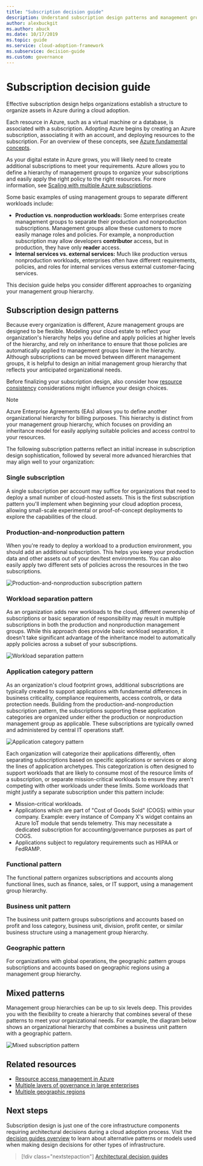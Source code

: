 ```yaml
---
title: "Subscription decision guide"
description: Understand subscription design patterns and management groups as a core service for organizing assets during Azure migrations.
author: alexbuckgit
ms.author: abuck
ms.date: 10/17/2019
ms.topic: guide
ms.service: cloud-adoption-framework
ms.subservice: decision-guide
ms.custom: governance
---
```


# Subscription decision guide

Effective subscription design helps organizations establish a structure to organize assets in Azure during a cloud adoption.

Each resource in Azure, such as a virtual machine or a database, is associated with a subscription. Adopting Azure begins by creating an Azure subscription, associating it with an account, and deploying resources to the subscription. For an overview of these concepts, see [Azure fundamental concepts](../../ready/considerations/fundamental-concepts.md).

As your digital estate in Azure grows, you will likely need to create additional subscriptions to meet your requirements. Azure allows you to define a hierarchy of management groups to organize your subscriptions and easily apply the right policy to the right resources. For more information, see [Scaling with multiple Azure subscriptions](../../ready/azure-best-practices/scaling-subscriptions.md).

Some basic examples of using management groups to separate different workloads include:

- **Production vs. nonproduction workloads:** Some enterprises create management groups to separate their production and nonproduction subscriptions. Management groups allow these customers to more easily manage roles and policies. For example, a nonproduction subscription may allow developers **contributor** access, but in production, they have only **reader** access.
- **Internal services vs. external services:** Much like production versus nonproduction workloads, enterprises often have different requirements, policies, and roles for internal services versus external customer-facing services.

This decision guide helps you consider different approaches to organizing your management group hierarchy.

## Subscription design patterns

Because every organization is different, Azure management groups are designed to be flexible. Modeling your cloud estate to reflect your organization's hierarchy helps you define and apply policies at higher levels of the hierarchy, and rely on inheritance to ensure that those policies are automatically applied to management groups lower in the hierarchy. Although subscriptions can be moved between different management groups, it is helpful to design an initial management group hierarchy that reflects your anticipated organizational needs.

Before finalizing your subscription design, also consider how [resource consistency](../resource-consistency/index.md) considerations might influence your design choices.

> [!NOTE]
> Azure Enterprise Agreements (EAs) allows you to define another organizational hierarchy for billing purposes. This hierarchy is distinct from your management group hierarchy, which focuses on providing an inheritance model for easily applying suitable policies and access control to your resources.

The following subscription patterns reflect an initial increase in subscription design sophistication, followed by several more advanced hierarchies that may align well to your organization:

### Single subscription

A single subscription per account may suffice for organizations that need to deploy a small number of cloud-hosted assets. This is the first subscription pattern you'll implement when beginning your cloud adoption process, allowing small-scale experimental or proof-of-concept deployments to explore the capabilities of the cloud.

### Production-and-nonproduction pattern

When you're ready to deploy a workload to a production environment, you should add an additional subscription. This helps you keep your production data and other assets out of your dev/test environments. You can also easily apply two different sets of policies across the resources in the two subscriptions.

![Production-and-nonproduction subscription pattern](../../_images/ready/basic-subscription-model.png)

### Workload separation pattern

As an organization adds new workloads to the cloud, different ownership of subscriptions or basic separation of responsibility may result in multiple subscriptions in both the production and nonproduction management groups. While this approach does provide basic workload separation, it doesn't take significant advantage of the inheritance model to automatically apply policies across a subset of your subscriptions.

![Workload separation pattern](../../_images/ready/management-group-hierarchy.png)

### Application category pattern

As an organization's cloud footprint grows, additional subscriptions are typically created to support applications with fundamental differences in business criticality, compliance requirements, access controls, or data protection needs. Building from the production-and-nonproduction subscription pattern, the subscriptions supporting these application categories are organized under either the production or nonproduction management group as applicable. These subscriptions are typically owned and administered by central IT operations staff.

![Application category pattern](../../_images/infra-subscriptions/application.png)

Each organization will categorize their applications differently, often separating subscriptions based on specific applications or services or along the lines of application archetypes. This categorization is often designed to support workloads that are likely to consume most of the resource limits of a subscription, or separate mission-critical workloads to ensure they aren't competing with other workloads under these limits. Some workloads that might justify a separate subscription under this pattern include:

- Mission-critical workloads.
- Applications which are part of "Cost of Goods Sold" (COGS) within your company. Example: every instance of Company X's widget contains an Azure IoT module that sends telemetry. This may necessitate a dedicated subscription for accounting/governance purposes as part of COGS.
- Applications subject to regulatory requirements such as HIPAA or FedRAMP.

### Functional pattern

The functional pattern organizes subscriptions and accounts along functional lines, such as finance, sales, or IT support, using a management group hierarchy.

### Business unit pattern

The business unit pattern groups subscriptions and accounts based on profit and loss category, business unit, division, profit center, or similar business structure using a management group hierarchy.

### Geographic pattern

For organizations with global operations, the geographic pattern groups subscriptions and accounts based on geographic regions using a management group hierarchy.

## Mixed patterns

Management group hierarchies can be up to six levels deep. This provides you with the flexibility to create a hierarchy that combines several of these patterns to meet your organizational needs. For example, the diagram below shows an organizational hierarchy that combines a business unit pattern with a geographic pattern.

![Mixed subscription pattern](../../_images/infra-subscriptions/mixed.png)

## Related resources

- [Resource access management in Azure](../../govern/resource-consistency/resource-access-management.md)
- [Multiple layers of governance in large enterprises](../../govern/guides/complex/multiple-layers-of-governance.md)
- [Multiple geographic regions](../../migrate/azure-best-practices/multiple-regions.md)

## Next steps

Subscription design is just one of the core infrastructure components requiring architectural decisions during a cloud adoption process. Visit the [decision guides overview](../index.md) to learn about alternative patterns or models used when making design decisions for other types of infrastructure.

> [!div class="nextstepaction"]
> [Architectural decision guides](../index.md)
